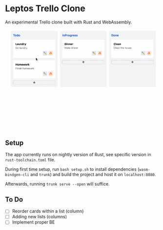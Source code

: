 # Leptos Trello Clone

An experimental Trello clone built with Rust and WebAssembly.

![Demo](./demo.gif)

## Setup

The app currently runs on nightly version of Rust, see specific version in `rust-toolchain.toml` file.

During first time setup, run `bash setup.sh` to install dependencies (`wasm-bindgen-cli` and `trunk`) and build the project and host it on `localhost:8080`.

Afterwards, running `trunk serve --open` will suffice.

## To Do

- [ ] Reorder cards within a list (column)
- [ ] Adding new lists (columns)
- [ ] Implement proper BE
